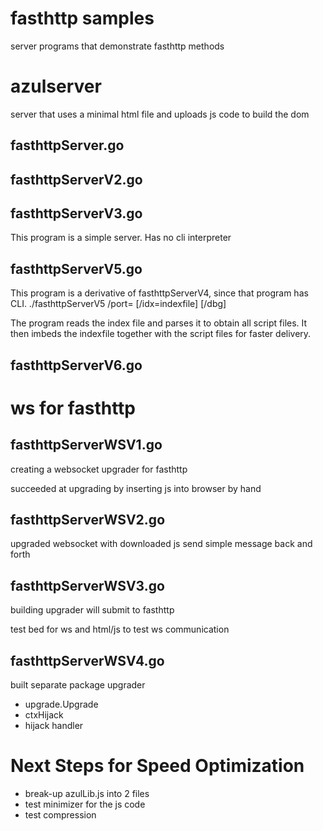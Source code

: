 # fasthttp samples

server programs that demonstrate fasthttp methods

# azulserver

server that uses a minimal html file and uploads js code to build the dom

## fasthttpServer.go


## fasthttpServerV2.go


## fasthttpServerV3.go

This program is a simple server. Has no cli interpreter

## fasthttpServerV5.go

This program is a derivative of fasthttpServerV4, since that program has CLI.
./fasthttpServerV5 /port=<porttno> [/idx=indexfile] [/dbg]

The program reads the index file and parses it to obtain all script files. It then imbeds the indexfile together with the script files for faster delivery.

## fasthttpServerV6.go


# ws for fasthttp
## fasthttpServerWSV1.go

creating a websocket upgrader for fasthttp

succeeded at upgrading by inserting js into browser by hand

## fasthttpServerWSV2.go

upgraded websocket with downloaded js
send simple message back and forth

## fasthttpServerWSV3.go

building upgrader
will submit to fasthttp

test bed for ws and html/js to test ws communication

## fasthttpServerWSV4.go

built separate package upgrader

 - upgrade.Upgrade
 - ctxHijack
 - hijack handler


# Next Steps for Speed Optimization

 - break-up azulLib.js into 2 files
 - test minimizer for the js code
 - test compression
